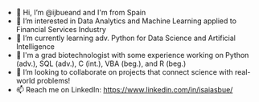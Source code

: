 - 👋 Hi, I’m @ijbueand and I'm from Spain
- 👀 I’m interested in Data Analytics and Machine Learning applied to Financial Services Industry
- 🌱 I’m currently learning adv. Python for Data Science and Artificial Intelligence
- 🌳 I'm a grad biotechnologist with some experience working on Python (adv.), SQL (adv.), C (int.), VBA (beg.), and R (beg.)
- 💞️ I’m looking to collaborate on projects that connect science with real-world problems!
- 📫 Reach me on LinkedIn: https://www.linkedin.com/in/isaiasbue/
